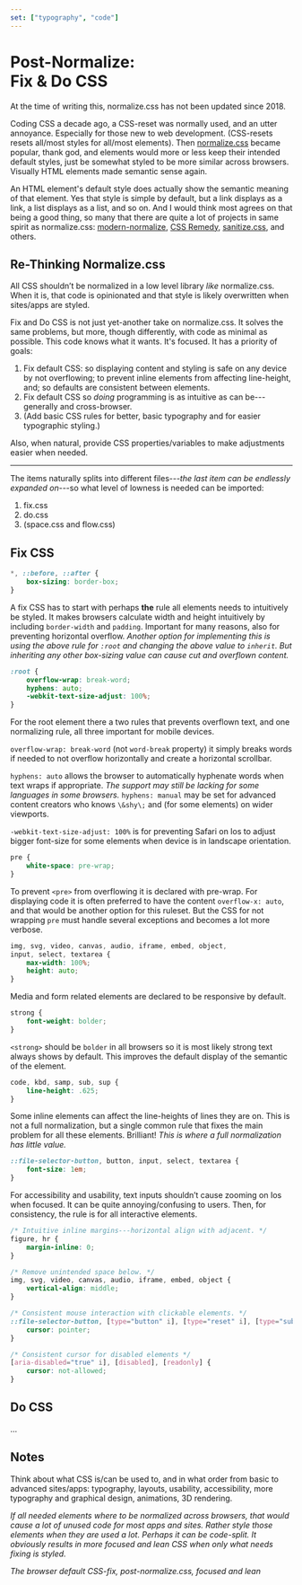 ```yaml
---
set: ["typography", "code"]
---
```


# Post-Normalize:<br aria-hidden="true">Fix & Do CSS

<aside>

At the time of writing this, normalize.css has not been updated since 2018.

</aside>

Coding CSS a decade ago, a CSS-reset was normally used, and an utter annoyance. Especially for those new to web development. (CSS-resets resets all/most styles for all/most elements). Then [normalize.css][nc] became popular, thank god, and elements would more or less keep their intended default styles, just be somewhat styled to be more similar across browsers. Visually HTML elements made semantic sense again.

An HTML element's default style does actually show the semantic meaning of that element. Yes that style is simple by default, but a link displays as a link, a list displays as a list, and so on. And I would think most agrees on that being a good thing, so many that there are quite a lot of projects in same spirit as normalize.css: [modern-normalize][mn], [CSS Remedy][cr], [sanitize.css][sc], and others.

## Re-Thinking Normalize.css

All CSS shouldn’t be normalized in a low level library *like* normalize.css. When it is, that code is opinionated and that style is likely overwritten when sites/apps are styled.

Fix and Do CSS is not just yet-another take on normalize.css. It solves the same problems, but more, though differently, with code as minimal as possible. This code knows what it wants. It's focused. It has a priority of goals:

1. Fix default CSS: so displaying content and styling is safe on any device by not overflowing; to prevent inline elements from affecting line-height, and; so defaults are consistent between elements.
2. Fix default CSS so *doing* programming is as intuitive as can be---generally and cross-browser.
3. (Add basic CSS rules for better, basic typography and for easier typographic styling.)

Also, when natural, provide CSS properties/variables to make adjustments easier when needed.

---

The items naturally splits into different files---*the last item can be endlessly expanded on*---so what level of lowness is needed can be imported:

1. fix.css
2. do.css
3. (space.css and flow.css)

## Fix CSS

```css
*, ::before, ::after {
	box-sizing: border-box;
}
```

A fix CSS has to start with perhaps **the** rule all elements needs to intuitively be styled. It makes browsers calculate width and height intuitively by including `border-width` and `padding`. Important for many reasons, also for preventing horizontal overflow. *Another option for implementing this is using the above rule for `:root` and changing the above value to `inherit`. But inheriting any other box-sizing value can cause cut and overflown content.*

```css
:root {
	overflow-wrap: break-word;
	hyphens: auto;
	-webkit-text-size-adjust: 100%;
}
```

For the root element there a two rules that prevents overflown text, and one normalizing rule, all three important for mobile devices.

`overflow-wrap: break-word` (not  `word-break` property) it simply breaks words if needed to not overflow horizontally and create a horizontal scrollbar.

`hyphens: auto` allows the browser to automatically hyphenate words when text wraps if appropriate. *The support may still be lacking for some languages in some browsers.* `hyphens: manual` may be set for advanced content creators who knows `\&shy\;` and (for some elements) on wider viewports.

`-webkit-text-size-adjust: 100%` is for preventing Safari on Ios to adjust bigger font-size for some elements when device is in landscape orientation.

```css
pre {
	white-space: pre-wrap;
}
```

To prevent `<pre>` from overflowing it is declared with pre-wrap. For displaying code it is often preferred to have the content `overflow-x: auto`, and that would be another option for this ruleset. But the CSS for not wrapping `pre` must handle several exceptions and becomes a lot more verbose.

```css
img, svg, video, canvas, audio, iframe, embed, object,
input, select, textarea {
	max-width: 100%;
	height: auto;
}
```

Media and form related elements are declared to be responsive by default.

```css
strong {
	font-weight: bolder;
}
```

`<strong>`  should be `bolder` in all browsers so it is most likely strong text always shows by default. This improves the default display of the semantic of the element.

```css
code, kbd, samp, sub, sup {
	line-height: .625;
}
```

Some inline elements can affect the line-heights of lines they are on. This is not a full normalization, but a single common rule that fixes the main problem for all these elements. Brilliant! *This is where a full normalization has little value.*

```css
::file-selector-button, button, input, select, textarea {
	font-size: 1em;
}
```

For accessibility and usability, text inputs shouldn’t cause zooming on Ios when focused. It can be quite annoying/confusing to users. Then, for consistency, the rule is for all interactive elements.

```css
/* Intuitive inline margins---horizontal align with adjacent. */
figure, hr {
	margin-inline: 0;
}
```

```css
/* Remove unintended space below. */
img, svg, video, canvas, audio, iframe, embed, object {
	vertical-align: middle;
}
```

```css
/* Consistent mouse interaction with clickable elements. */
::file-selector-button, [type="button" i], [type="reset" i], [type="submit" i], button, select, summary {
	cursor: pointer;
}

/* Consistent cursor for disabled elements */
[aria-disabled="true" i], [disabled], [readonly] {
	cursor: not-allowed;
}
```

## Do CSS
…

## Notes

Think about what CSS is/can be used to, and in what order from basic to advanced sites/apps: typography, layouts, usability, accessibility, more typography and graphical design, animations, 3D rendering.

*If all needed elements where to be normalized across browsers, that would cause a lot of unused code for most apps and sites. Rather style those elements when they are used a lot. Perhaps it can be code-split. It obviously results in more focused and lean CSS when only what needs fixing is styled.*

*The browser default CSS-fix, post-normalize.css, focused and lean*


[amcr]: https://piccalil.li/blog/a-modern-css-reset/
[cc]: https://cube.fyi/
[cr]: https://github.com/jensimmons/cssremedy
[mn]: https://github.com/sindresorhus/modern-normalize
[ms]: https://some.makeup/style
[nc]: https://github.com/necolas/normalize.css/
[op]: https://open-props.style/
[sc]: https://github.com/csstools/sanitize.css
